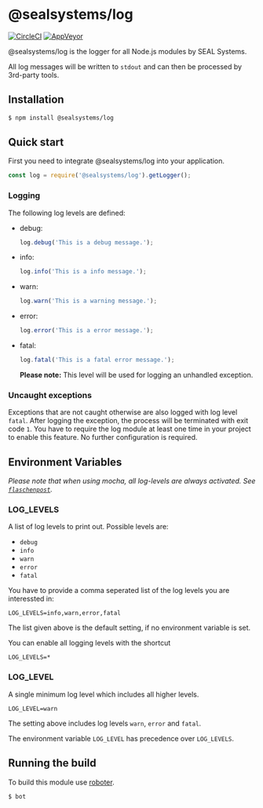# @sealsystems/log

[![CircleCI](https://circleci.com/gh/sealsystems/node-log.svg?style=svg)](https://circleci.com/gh/sealsystems/node-log)
[![AppVeyor](https://ci.appveyor.com/api/projects/status/yguit3dj6r6t2x4a?svg=true)](https://ci.appveyor.com/project/Plossys/node-log)

@sealsystems/log is the logger for all Node.js modules by SEAL Systems.

All log messages will be written to `stdout` and can then be processed by 3rd-party tools.

## Installation

```bash
$ npm install @sealsystems/log
```

## Quick start

First you need to integrate @sealsystems/log into your application.

```javascript
const log = require('@sealsystems/log').getLogger();
```

### Logging

The following log levels are defined:

- debug:

  ```javascript
  log.debug('This is a debug message.');
  ```

- info:

  ```javascript
  log.info('This is a info message.');
  ```

- warn:

  ```javascript
  log.warn('This is a warning message.');
  ```

- error:

  ```javascript
  log.error('This is a error message.');
  ```

- fatal:

  ```javascript
  log.fatal('This is a fatal error message.');
  ```

  **Please note:** This level will be used for logging an unhandled exception.

### Uncaught exceptions

Exceptions that are not caught otherwise are also logged with log level `fatal`. After logging the exception, the process will be terminated with exit code `1`. You have to require the log module at least one time in your project to enable this feature. No further configuration is required.

## Environment Variables

_Please note that when using mocha, all log-levels are always activated. See [`flaschenpost`](https://www.npmjs.com/package/flaschenpost#setting-a-custom-host)._

### LOG_LEVELS

A list of log levels to print out. Possible levels are:

- `debug`
- `info`
- `warn`
- `error`
- `fatal`

You have to provide a comma seperated list of the log levels you are interessted in:

```
LOG_LEVELS=info,warn,error,fatal
```
The list given above is the default setting, if no environment variable is set.

You can enable all logging levels with the shortcut

```
LOG_LEVELS=*
```

### LOG_LEVEL

A single minimum log level which includes all higher levels.

```
LOG_LEVEL=warn
```

The setting above includes log levels `warn`, `error` and `fatal`.

The environment variable `LOG_LEVEL` has precedence over `LOG_LEVELS`.

## Running the build

To build this module use [roboter](https://www.npmjs.com/package/roboter).

```bash
$ bot
```
